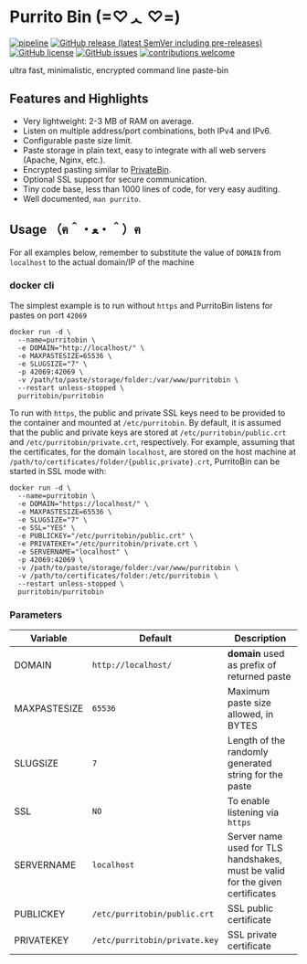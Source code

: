 # Purrito Bin  (=♡ᆺ ♡=)
[![pipeline](https://github.com/PurritoBin/PurritoBin/workflows/pipeline/badge.svg)](https://github.com/PurritoBin/PurritoBin/actions?query=workflow:pipeline)
[![GitHub release (latest SemVer including pre-releases)](https://img.shields.io/github/v/release/PurritoBin/PurritoBin?include_prereleases)](https://github.com/PurritoBin/PurritoBin/releases)
[![GitHub license](https://img.shields.io/github/license/PurritoBin/PurritoBin.svg)](https://github.com/PurritoBin/PurritoBin/blob/master/LICENSE)
[![GitHub issues](https://img.shields.io/github/issues-raw/PurritoBin/PurritoBin)](https://github.com/PurritoBin/PurritoBin/issues)
[![contributions welcome](https://img.shields.io/badge/contributions-welcome-brightgreen.svg?style=flat)](https://github.com/PurritoBin/PurritoBin/issues)

ultra fast, minimalistic, encrypted command line paste-bin

## Features and Highlights

- Very lightweight: 2-3 MB of RAM on average.
- Listen on multiple address/port combinations, both IPv4 and IPv6.
- Configurable paste size limit.
- Paste storage in plain text, easy to integrate with all web servers (Apache, Nginx, etc.).
- Encrypted pasting similar to [PrivateBin](https://github.com/PrivateBin/PrivateBin).
- Optional SSL support for secure communication.
- Tiny code base, less than 1000 lines of code, for very easy auditing.
- Well documented, `man purrito`.

## Usage （ฅ＾・ﻌ・＾）ฅ

For all examples below, remember to substitute the value of `DOMAIN` from `localhost` to the actual domain/IP of the machine

### docker cli

The simplest example is to run without `https` and PurritoBin listens for pastes on port `42069`

```
docker run -d \
  --name=purritobin \
  -e DOMAIN="http://localhost/" \
  -e MAXPASTESIZE=65536 \
  -e SLUGSIZE="7" \
  -p 42069:42069 \
  -v /path/to/paste/storage/folder:/var/www/purritobin \
  --restart unless-stopped \
  purritobin/purritobin
```

To run with `https`, the public and private SSL keys need to be provided to the container and mounted at `/etc/purritobin`.
By default, it is assumed that the public and private keys are stored at `/etc/purritobin/public.crt` and `/etc/purritobin/private.crt`, respectively.
For example, assuming that the certificates, for the domain `localhost`, are stored on the host machine at `/path/to/certificates/folder/{public,private}.crt`, PurritoBin can be started in SSL mode with:

```
docker run -d \
  --name=purritobin \
  -e DOMAIN="https://localhost/" \
  -e MAXPASTESIZE=65536 \
  -e SLUGSIZE="7" \
  -e SSL="YES" \
  -e PUBLICKEY="/etc/purritobin/public.crt" \
  -e PRIVATEKEY="/etc/purritobin/private.crt \
  -e SERVERNAME="localhost" \
  -p 42069:42069 \
  -v /path/to/paste/storage/folder:/var/www/purritobin \
  -v /path/to/certificates/folder:/etc/purritobin \
  --restart unless-stopped \
  purritobin/purritobin
```
### Parameters

| Variable | Default | Description |
|--------- | ------- | ----------- |
| DOMAIN   | `http://localhost/` | **domain** used as prefix of returned paste |
| MAXPASTESIZE  | `65536`  | Maximum paste size allowed, in BYTES |
| SLUGSIZE  | `7` | Length of the randomly generated string for the paste |
| SSL  | `NO` | To enable listening via `https` |
| SERVERNAME  | `localhost` | Server name used for TLS handshakes, must be valid for the given certificates |
| PUBLICKEY | `/etc/purritobin/public.crt` | SSL public certificate |
| PRIVATEKEY | `/etc/purritobin/private.key` | SSL private certificate|
